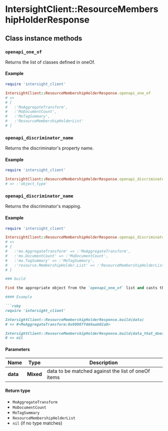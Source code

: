 # IntersightClient::ResourceMembershipHolderResponse

## Class instance methods

### `openapi_one_of`

Returns the list of classes defined in oneOf.

#### Example

```ruby
require 'intersight_client'

IntersightClient::ResourceMembershipHolderResponse.openapi_one_of
# =>
# [
#   :'MoAggregateTransform',
#   :'MoDocumentCount',
#   :'MoTagSummary',
#   :'ResourceMembershipHolderList'
# ]
```

### `openapi_discriminator_name`

Returns the discriminator's property name.

#### Example

```ruby
require 'intersight_client'

IntersightClient::ResourceMembershipHolderResponse.openapi_discriminator_name
# => :'object_type'
```

### `openapi_discriminator_name`

Returns the discriminator's mapping.

#### Example

```ruby
require 'intersight_client'

IntersightClient::ResourceMembershipHolderResponse.openapi_discriminator_mapping
# =>
# {
#   :'mo.AggregateTransform' => :'MoAggregateTransform',
#   :'mo.DocumentCount' => :'MoDocumentCount',
#   :'mo.TagSummary' => :'MoTagSummary',
#   :'resource.MembershipHolder.List' => :'ResourceMembershipHolderList'
# }

### build

Find the appropriate object from the `openapi_one_of` list and casts the data into it.

#### Example

```ruby
require 'intersight_client'

IntersightClient::ResourceMembershipHolderResponse.build(data)
# => #<MoAggregateTransform:0x00007fdd4aab02a0>

IntersightClient::ResourceMembershipHolderResponse.build(data_that_doesnt_match)
# => nil
```

#### Parameters

| Name | Type | Description |
| ---- | ---- | ----------- |
| **data** | **Mixed** | data to be matched against the list of oneOf items |

#### Return type

- `MoAggregateTransform`
- `MoDocumentCount`
- `MoTagSummary`
- `ResourceMembershipHolderList`
- `nil` (if no type matches)


